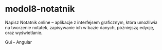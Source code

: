 # modol8-notatnik
Napisz Notatnik online – aplikacje z interfejsem graficznym, 
która umożliwia na tworzenie notatek, zapisywanie 
ich w bazie danych, późniejszą edycję, oraz wyświetlanie.

Gui - Angular
